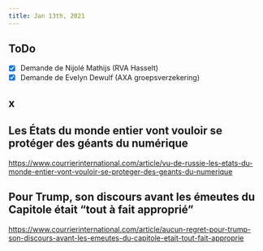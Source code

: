 ```yaml
---
title: Jan 13th, 2021
---
```


## ToDo

* [x]  Demande de Nijolé Mathijs (RVA Hasselt)
* [x]   Demande de Evelyn Dewulf (AXA groepsverzekering)
## x
## Les États du monde entier vont vouloir se protéger des géants du numérique
https://www.courrierinternational.com/article/vu-de-russie-les-etats-du-monde-entier-vont-vouloir-se-proteger-des-geants-du-numerique
## Pour Trump, son discours avant les émeutes du Capitole était “tout à fait approprié”
https://www.courrierinternational.com/article/aucun-regret-pour-trump-son-discours-avant-les-emeutes-du-capitole-etait-tout-fait-approprie
